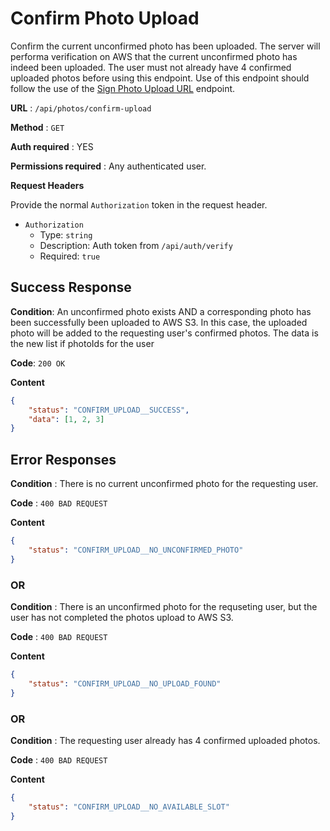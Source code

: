 # Confirm Photo Upload

Confirm the current unconfirmed photo has been uploaded. The server will performa verification on AWS that the current unconfirmed photo has indeed been uploaded. The user must not already have 4 confirmed uploaded photos before using this endpoint. Use of this endpoint should follow the use of the [Sign Photo Upload URL](sign-url.md) endpoint.

**URL** : `/api/photos/confirm-upload`

**Method** : `GET`

**Auth required** : YES

**Permissions required** : Any authenticated user.

**Request Headers**

Provide the normal `Authorization` token in the request header.

* `Authorization`
  * Type: `string`
  * Description: Auth token from `/api/auth/verify`
  * Required: `true`

## Success Response

**Condition**: An unconfirmed photo exists AND a corresponding photo has been successfully been uploaded to AWS S3. In this case, the uploaded photo will be added to the requesting user's confirmed photos. The data is the new list if photoIds for the user

**Code**: `200 OK`

**Content**

```json
{
    "status": "CONFIRM_UPLOAD__SUCCESS",
    "data": [1, 2, 3]
}
```

## Error Responses

**Condition** : There is no current unconfirmed photo for the requesting user.

**Code** : `400 BAD REQUEST`

**Content**

```json
{
    "status": "CONFIRM_UPLOAD__NO_UNCONFIRMED_PHOTO"
}
```

### OR

**Condition** : There is an unconfirmed photo for the requseting user, but the user has not completed the photos upload to AWS S3.

**Code** : `400 BAD REQUEST`

**Content**

```json
{
    "status": "CONFIRM_UPLOAD__NO_UPLOAD_FOUND"
}
```

### OR

**Condition** : The requesting user already has 4 confirmed uploaded photos.

**Code** : `400 BAD REQUEST`

**Content**

```json
{
    "status": "CONFIRM_UPLOAD__NO_AVAILABLE_SLOT"
}
```
